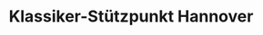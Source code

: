 ---
title: "Klassiker-Stützpunkt Hannover"
url: /hannover/klassiker-stuetzpunkt-hannover/
shop: Autohaus
---